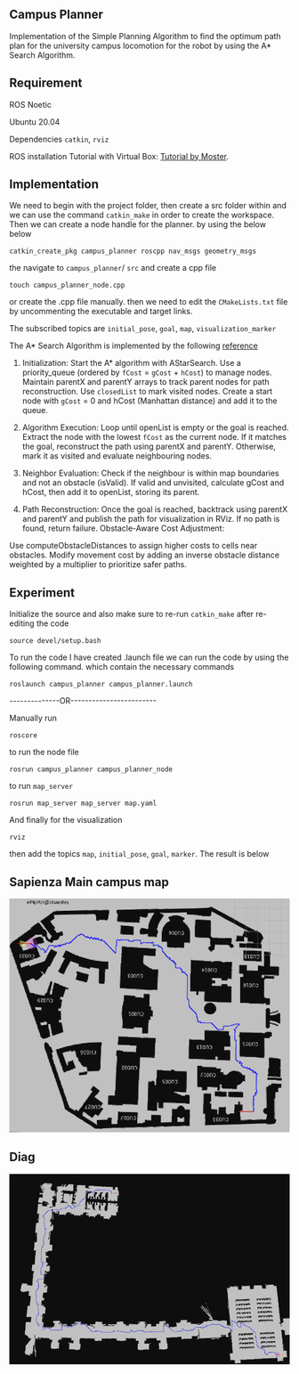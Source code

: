 ## Campus Planner
Implementation of the Simple Planning Algorithm to find the optimum path plan for the university campus locomotion for the robot by using the A* Search Algorithm. 

## Requirement
ROS Noetic

Ubuntu 20.04

Dependencies `catkin`, `rviz`

ROS installation Tutorial with Virtual Box: [Tutorial by Moster](https://www.youtube.com/watch?v=ZEfh7NxLMxA&t=2s).


## Implementation
We need to begin with the project folder, then create a src folder within and we can use the command `catkin_make` in order to create the workspace.
Then we can create a node handle for the planner. by using the below below 
```
catkin_create_pkg campus_planner roscpp nav_msgs geometry_msgs
```
the navigate to `campus_planner`/ `src` and create a cpp file 
```
touch campus_planner_node.cpp
```
or create the .cpp file manually. then we need to edit the `CMakeLists.txt` file by uncommenting the executable and target links.

The subscribed topics are `initial_pose`, `goal`, `map`, `visualization_marker`

The A* Search Algorithm is implemented by the following [reference](https://github.com/zang09/AStar-ROS)

1. Initialization:
Start the A* algorithm with AStarSearch.
Use a priority_queue (ordered by `fCost` = `gCost` + `hCost`) to manage nodes.
Maintain parentX and parentY arrays to track parent nodes for path reconstruction.
Use `closedList` to mark visited nodes.
Create a start node with `gCost` = 0 and hCost (Manhattan distance) and add it to the queue.

2. Algorithm Execution:
Loop until openList is empty or the goal is reached.
Extract the node with the lowest `fCost` as the current node.
If it matches the goal, reconstruct the path using parentX and parentY.
Otherwise, mark it as visited and evaluate neighbouring nodes.

3. Neighbor Evaluation:
Check if the neighbour is within map boundaries and not an obstacle (isValid).
If valid and unvisited, calculate gCost and hCost, then add it to openList, storing its parent.

4. Path Reconstruction:
Once the goal is reached, backtrack using parentX and parentY and publish the path for visualization in RViz.
If no path is found, return failure.
Obstacle-Aware Cost Adjustment:

Use computeObstacleDistances to assign higher costs to cells near obstacles.
Modify movement cost by adding an inverse obstacle distance weighted by a multiplier to prioritize safer paths.

## Experiment
Initialize the source and also make sure to re-run `catkin_make` after re-editing the code
```
source devel/setup.bash
```
To run the code I have created .launch file we can run the code by using the following command. which contain the necessary commands
```
roslaunch campus_planner campus_planner.launch
```
--------------OR------------------------

Manually run
```
roscore
```
to run the node file
```
rosrun campus_planner campus_planner_node
```
to run `map_server`
```
rosrun map_server map_server map.yaml
```
And finally for the visualization
```
rviz
```

then add the topics `map`, `initial_pose`, `goal`, `marker`. The result is below

## Sapienza Main campus map
![Run Example](/Resultcampus.png)

## Diag

![Run Example](/Resultdiag.png)


